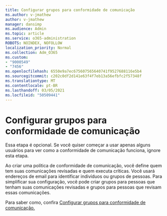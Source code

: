 ```yaml
---
title: Configurar grupos para conformidade de comunicação
ms.author: v-jmathew
author: v-jmathew
manager: dansimp
ms.audience: Admin
ms.topic: article
ms.service: o365-administration
ROBOTS: NOINDEX, NOFOLLOW
localization_priority: Normal
ms.collection: Adm_O365
ms.custom:
- "9000549"
- "7456"
ms.openlocfilehash: 6550e9a7ec675607565640741f9527688116e5b4
ms.sourcegitcommit: c202c0df2d141e63f4f7eb13a56efbfc2f57348f
ms.translationtype: MT
ms.contentlocale: pt-BR
ms.lasthandoff: 03/05/2021
ms.locfileid: "50509441"
---
```

# <a name="set-up-groups-for-communication-compliance"></a>Configurar grupos para conformidade de comunicação

Essa etapa é opcional. Se você quiser começar a usar apenas alguns usuários para ver como a conformidade de comunicação funciona, ignore esta etapa.  
  
Ao criar uma política de conformidade de comunicação, você define quem tem suas comunicações revisadas e quem executa críticas. Você usará endereços de email para identificar indivíduos ou grupos de pessoas. Para simplificar sua configuração, você pode criar grupos para pessoas que tenham suas comunicações revisadas e grupos para pessoas que revisam essas comunicações.  
  
Para saber como, confira [Configurar grupos para conformidade de comunicação.](https://go.microsoft.com/fwlink/?linkid=2129594)
